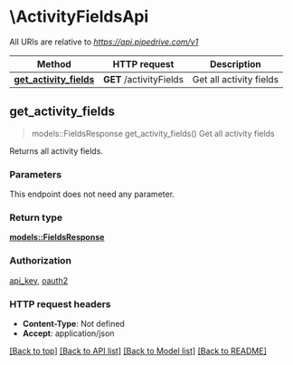 # \ActivityFieldsApi

All URIs are relative to *https://api.pipedrive.com/v1*

Method | HTTP request | Description
------------- | ------------- | -------------
[**get_activity_fields**](ActivityFieldsApi.md#get_activity_fields) | **GET** /activityFields | Get all activity fields



## get_activity_fields

> models::FieldsResponse get_activity_fields()
Get all activity fields

Returns all activity fields.

### Parameters

This endpoint does not need any parameter.

### Return type

[**models::FieldsResponse**](FieldsResponse.md)

### Authorization

[api_key](../README.md#api_key), [oauth2](../README.md#oauth2)

### HTTP request headers

- **Content-Type**: Not defined
- **Accept**: application/json

[[Back to top]](#) [[Back to API list]](../README.md#documentation-for-api-endpoints) [[Back to Model list]](../README.md#documentation-for-models) [[Back to README]](../README.md)

